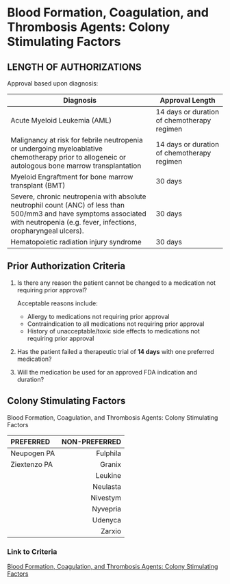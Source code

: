 # Blood Formation, Coagulation, and Thrombosis Agents: Colony Stimulating Factors

## LENGTH OF AUTHORIZATIONS

 Approval based upon diagnosis:

| Diagnosis | Approval Length |
|---|---|
| Acute Myeloid Leukemia (AML) | 14 days or duration of chemotherapy regimen |
| Malignancy at risk for febrile neutropenia or undergoing myeloablative chemotherapy prior to allogeneic or autologous bone marrow transplantation | 14 days or duration of chemotherapy regimen |
| Myeloid Engraftment for bone marrow transplant (BMT) | 30 days |
| Severe, chronic neutropenia with absolute neutrophil count (ANC) of less than 500/mm3 and have symptoms associated with neutropenia (e.g. fever, infections, oropharyngeal ulcers). | 30 days |
| Hematopoietic radiation injury syndrome | 30 days |

## Prior Authorization Criteria

1. Is there any reason the patient cannot be changed to a medication not requiring prior approval?

    Acceptable reasons include:

    - Allergy to medications not requiring prior approval
    - Contraindication to all medications not requiring prior approval
    - History of unacceptable/toxic side effects to medications not requiring prior approval

2. Has the patient failed a therapeutic trial of **14 days** with one preferred medication?
3. Will the medication be used for an approved FDA indication and duration?

## Colony Stimulating Factors

Blood Formation, Coagulation, and Thrombosis Agents: Colony Stimulating Factors

| PREFERRED | NON-PREFERRED |
| :--- | ---: |
| Neupogen PA  | Fulphila |
| Ziextenzo PA | Granix |
|   | Leukine  |
|   | Neulasta |
|   | Nivestym |
|   | Nyvepria |
|   | Udenyca  |
|   | Zarxio   |

### Link to Criteria

[Blood Formation, Coagulation, and Thrombosis Agents: Colony Stimulating Factors](https://pharmacy.medicaid.ohio.gov/sites/default/files/20220415_UPDL_Criteria_FINAL_.pdf#page=10)
